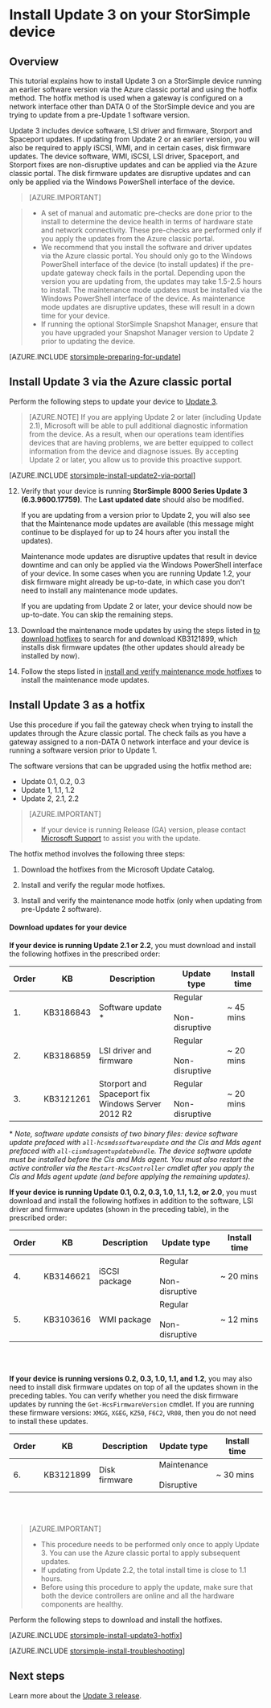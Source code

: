 <properties
   pageTitle="Install Update 3 on your StorSimple device | Microsoft Azure"
   description="Explains how to install StorSimple 8000 Series Update 3 on your StorSimple 8000 series device."
   services="storsimple"
   documentationCenter="NA"
   authors="alkohli"
   manager="carmonm"
   editor="" />
<tags
   ms.service="storsimple"
   ms.devlang="NA"
   ms.topic="article"
   ms.tgt_pltfrm="NA"
   ms.workload="TBD"
   ms.date="09/21/2016"
   ms.author="alkohli" />

# Install Update 3 on your StorSimple device

## Overview

This tutorial explains how to install Update 3 on a StorSimple device running an earlier software version via the Azure classic portal and using the hotfix method. The hotfix method is used when a gateway is configured on a network interface other than DATA 0 of the StorSimple device and you are trying to update from a pre-Update 1 software version.

Update 3 includes device software, LSI driver and firmware, Storport and Spaceport updates. If updating from Update 2 or an earlier version, you will also be required to apply iSCSI, WMI, and in certain cases, disk firmware updates. The device software, WMI, iSCSI, LSI driver, Spaceport, and Storport fixes are non-disruptive updates and can be applied via the Azure classic portal. The disk firmware updates are disruptive updates and can only be applied via the Windows PowerShell interface of the device. 

> [AZURE.IMPORTANT]

> - A set of manual and automatic pre-checks are done prior to the install to determine the device health in terms of hardware state and network connectivity. These pre-checks are performed only if you apply the updates from the Azure classic portal.
> - We recommend that you install the software and driver updates via the Azure  classic portal. You should only go to the Windows PowerShell interface of the device (to install updates) if the pre-update gateway check fails in the portal. Depending upon the version you are updating from, the updates may take 1.5-2.5 hours to install. The maintenance mode updates must be installed via the Windows PowerShell interface of the device. As maintenance mode updates are disruptive updates, these will result in a down time for your device.
> - If running the optional StorSimple Snapshot Manager, ensure that you have upgraded your Snapshot Manager version to Update 2 prior to updating the device.

[AZURE.INCLUDE [storsimple-preparing-for-update](../../includes/storsimple-preparing-for-updates.md)]

## Install Update 3 via the Azure classic portal

Perform the following steps to update your device to [Update 3](storsimple-update3-release-notes.md).


> [AZURE.NOTE]
If you are applying Update 2 or later (including Update 2.1), Microsoft will be able to pull additional diagnostic information from the device. As a result, when our operations team identifies devices that are having problems, we are better equipped to collect information from the device and diagnose issues. By accepting Update 2 or later, you allow us to provide this proactive support.

[AZURE.INCLUDE [storsimple-install-update2-via-portal](../../includes/storsimple-install-update2-via-portal.md)]

12. Verify that your device is running **StorSimple 8000 Series Update 3 (6.3.9600.17759)**. The **Last updated date** should also be modified. 

	If you are updating from a version prior to Update 2, you will also see that the Maintenance mode updates are available (this message might continue to be displayed for up to 24 hours after you install the updates).

    Maintenance mode updates are disruptive updates that result in device downtime and can only be applied via the Windows PowerShell interface of your device. In some cases when you are running Update 1.2, your disk firmware might already be up-to-date, in which case you don't need to install any maintenance mode updates.

	If you are updating from Update 2 or later, your device should now be up-to-date. You can skip the remaining steps.

13. Download the maintenance mode updates by using the steps listed in [to download hotfixes](#to-download-hotfixes) to search for and download KB3121899, which installs disk firmware updates (the other updates should already be installed by now).

13. Follow the steps listed in [install and verify maintenance mode hotfixes](#to-install-and-verify-maintenance-mode-hotfixes) to install the maintenance mode updates. 

  

## Install Update 3 as a hotfix

Use this procedure if you fail the gateway check when trying to install the updates through the Azure classic portal. The check fails as you have a gateway assigned to a non-DATA 0 network interface and your device is running a software version prior to Update 1.

The software versions that can be upgraded using the hotfix method are:

- Update 0.1, 0.2, 0.3
- Update 1, 1.1, 1.2
- Update 2, 2.1, 2.2 

> [AZURE.IMPORTANT]
>
> - If your device is running Release (GA) version, please contact [Microsoft Support](storsimple-contact-microsoft-support.md) to assist you with the update.

The hotfix method involves the following three steps:

1.  Download the hotfixes from the Microsoft Update Catalog.

2.  Install and verify the regular mode hotfixes.

3.  Install and verify the maintenance mode hotfix (only when updating from pre-Update 2 software).


#### Download updates for your device

**If your device is running Update 2.1 or 2.2**, you must download and install the following hotfixes in the prescribed order:

| Order  | KB        | Description                    | Update type  | Install time |
|--------|-----------|-------------------------|------------- |-------------|
| 1.      | KB3186843 | Software update &#42;  |  Regular <br></br>Non-disruptive     | ~ 45 mins |
| 2.      | KB3186859 | LSI driver and firmware             |  Regular <br></br>Non-disruptive      | ~ 20 mins |
| 3.      | KB3121261 | Storport and Spaceport fix </br> Windows Server 2012 R2 |  Regular <br></br>Non-disruptive      | ~ 20 mins |

&#42;  *Note, software update consists of two binary files: device software update prefaced with `all-hcsmdssoftwareupdate` and the Cis and Mds agent prefaced with `all-cismdsagentupdatebundle`. The device software update must be installed before the Cis and Mds agent. You must also restart the active controller via the `Restart-HcsController` cmdlet after you apply the Cis and Mds agent update (and before applying the remaining updates).* 


**If your device is running Update 0.1, 0.2, 0.3, 1.0, 1.1, 1.2, or 2.0**, you must download and install the following hotfixes in addition to the software, LSI driver and firmware updates (shown in the preceding table), in the prescribed order:

| Order  | KB        | Description                    | Update type  | Install time |
|--------|-----------|-------------------------|------------- |-------------|
| 4.      | KB3146621 | iSCSI package | Regular <br></br>Non-disruptive  | ~ 20 mins |
| 5.      | KB3103616 | WMI package |  Regular <br></br>Non-disruptive      | ~ 12 mins |


<br></br>

**If your device is running versions 0.2, 0.3, 1.0, 1.1, and 1.2**, you may also need to install disk firmware updates on top of all the updates shown in the preceding tables. You can verify whether you need the disk firmware updates by running the `Get-HcsFirmwareVersion` cmdlet. If you are running these firmware versions: `XMGG`, `XGEG`, `KZ50`, `F6C2`, `VR08`, then you do not need to install these updates.


| Order  | KB        | Description                    | Update type  | Install time |
|--------|-----------|-------------------------|------------- |-------------|
| 6.      | KB3121899 | Disk firmware              |  Maintenance <br></br>Disruptive      | ~ 30 mins |
 
<br></br>

> [AZURE.IMPORTANT]
>
> - This procedure needs to be performed only once to apply Update 3. You can use the Azure classic portal to apply subsequent updates.
> - If updating from Update 2.2, the total install time is close to 1.1 hours.
> - Before using this procedure to apply the update, make sure that both the device controllers are online and all the hardware components are healthy.

Perform the following steps to download and install the hotfixes.

[AZURE.INCLUDE [storsimple-install-update3-hotfix](../../includes/storsimple-install-update3-hotfix.md)]

[AZURE.INCLUDE [storsimple-install-troubleshooting](../../includes/storsimple-install-troubleshooting.md)]

## Next steps

Learn more about the [Update 3 release](storsimple-update3-release-notes.md).

